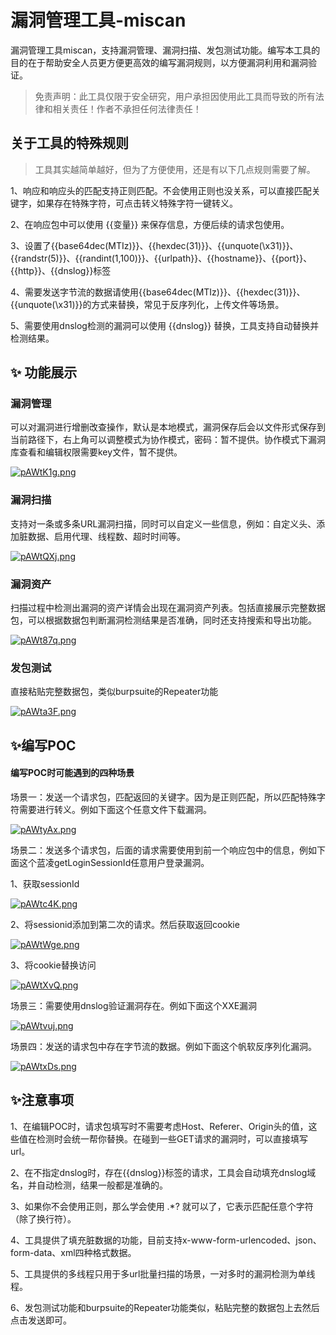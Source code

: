 # 漏洞管理工具-miscan

漏洞管理工具miscan，支持漏洞管理、漏洞扫描、发包测试功能。编写本工具的目的在于帮助安全人员更方便更高效的编写漏洞规则，以方便漏洞利用和漏洞验证。

> 免责声明：此工具仅限于安全研究，用户承担因使用此工具而导致的所有法律和相关责任！作者不承担任何法律责任！

## 关于工具的特殊规则

> 工具其实越简单越好，但为了方便使用，还是有以下几点规则需要了解。

1、响应和响应头的匹配支持正则匹配。不会使用正则也没关系，可以直接匹配关键字，如果存在特殊字符，可点击转义特殊字符一键转义。

2、在响应包中可以使用 {{变量}} 来保存信息，方便后续的请求包使用。

3、设置了{{base64dec(MTIz)}}、{{hexdec(31)}}、{{unquote(\\x31)}}、{{randstr(5)}}、{{randint(1,100)}}、{{urlpath}}、{{hostname}}、{{port}}、{{http}}、{{dnslog}}标签

4、需要发送字节流的数据请使用{{base64dec(MTIz)}}、{{hexdec(31)}}、{{unquote(\\x31)}}的方式来替换，常见于反序列化，上传文件等场景。

5、需要使用dnslog检测的漏洞可以使用 {{dnslog}} 替换，工具支持自动替换并检测结果。

## ✨ 功能展示

### 漏洞管理

可以对漏洞进行增删改查操作，默认是本地模式，漏洞保存后会以文件形式保存到当前路径下，右上角可以调整模式为协作模式，密码：暂不提供。协作模式下漏洞库查看和编辑权限需要key文件，暂不提供。

[![pAWtK1g.png](https://s21.ax1x.com/2024/11/20/pAWtK1g.png)](https://imgse.com/i/pAWtK1g)

### 漏洞扫描

支持对一条或多条URL漏洞扫描，同时可以自定义一些信息，例如：自定义头、添加脏数据、启用代理、线程数、超时时间等。

[![pAWtQXj.png](https://s21.ax1x.com/2024/11/20/pAWtQXj.png)](https://imgse.com/i/pAWtQXj)

### 漏洞资产

扫描过程中检测出漏洞的资产详情会出现在漏洞资产列表。包括直接展示完整数据包，可以根据数据包判断漏洞检测结果是否准确，同时还支持搜索和导出功能。

[![pAWt87q.png](https://s21.ax1x.com/2024/11/20/pAWt87q.png)](https://imgse.com/i/pAWt87q)

### 发包测试

直接粘贴完整数据包，类似burpsuite的Repeater功能

[![pAWta3F.png](https://s21.ax1x.com/2024/11/20/pAWta3F.png)](https://imgse.com/i/pAWta3F)

## ✨编写POC

#### 编写POC时可能遇到的四种场景

场景一：发送一个请求包，匹配返回的关键字。因为是正则匹配，所以匹配特殊字符需要进行转义。例如下面这个任意文件下载漏洞。

[![pAWtyAx.png](https://s21.ax1x.com/2024/11/20/pAWtyAx.png)](https://imgse.com/i/pAWtyAx)

场景二：发送多个请求包，后面的请求需要使用到前一个响应包中的信息，例如下面这个蓝凌getLoginSessionId任意用户登录漏洞。

1、获取sessionId

[![pAWtc4K.png](https://s21.ax1x.com/2024/11/20/pAWtc4K.png)](https://imgse.com/i/pAWtc4K)

2、将sessionid添加到第二次的请求。然后获取返回cookie

[![pAWtWge.png](https://s21.ax1x.com/2024/11/20/pAWtWge.png)](https://imgse.com/i/pAWtWge)

3、将cookie替换访问

[![pAWtXvQ.png](https://s21.ax1x.com/2024/11/20/pAWtXvQ.png)](https://imgse.com/i/pAWtXvQ)

场景三：需要使用dnslog验证漏洞存在。例如下面这个XXE漏洞

[![pAWtvuj.png](https://s21.ax1x.com/2024/11/20/pAWtvuj.png)](https://imgse.com/i/pAWtvuj)

场景四：发送的请求包中存在字节流的数据。例如下面这个帆软反序列化漏洞。

[![pAWtxDs.png](https://s21.ax1x.com/2024/11/20/pAWtxDs.png)](https://imgse.com/i/pAWtxDs)

## ✨注意事项

1、在编辑POC时，请求包填写时不需要考虑Host、Referer、Origin头的值，这些值在检测时会统一帮你替换。在碰到一些GET请求的漏洞时，可以直接填写url。

2、在不指定dnslog时，存在{{dnslog}}标签的请求，工具会自动填充dnslog域名，并自动检测，结果一般都是准确的。

3、如果你不会使用正则，那么学会使用 .\*? 就可以了，它表示匹配任意个字符（除了换行符）。

4、工具提供了填充脏数据的功能，目前支持x-www-form-urlencoded、json、form-data、xml四种格式数据。

5、工具提供的多线程只用于多url批量扫描的场景，一对多时的漏洞检测为单线程。

6、发包测试功能和burpsuite的Repeater功能类似，粘贴完整的数据包上去然后点击发送即可。
